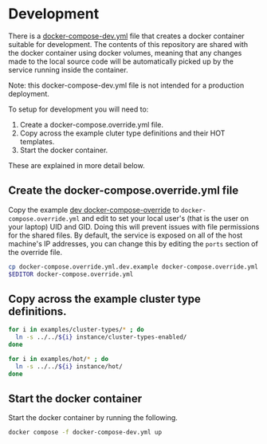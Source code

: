 # Development

There is a [docker-compose-dev.yml](docker-compose.yml) file that creates a docker
container suitable for development. The contents of this repository are shared
with the docker container using docker volumes, meaning that any changes made
to the local source code will be automatically picked up by the service running
inside the container.

Note: this docker-compose-dev.yml file is not intended for a production deployment.

To setup for development you will need to:

1. Create a docker-compose.override.yml file.
2. Copy across the example cluter type definitions and their HOT templates.
3. Start the docker container.

These are explained in more detail below.

## Create the docker-compose.override.yml file

Copy the example [dev
docker-compose-override](docker-compose.override.yml.dev.example) to
`docker-compose.override.yml` and edit to set your local user's (that is the
user on your laptop) UID and GID. Doing this will prevent issues with file
permissions for the shared files.  By default, the service is exposed on all of
the host machine's IP addresses, you can change this by editing the `ports`
section of the override file.

```bash
cp docker-compose.override.yml.dev.example docker-compose.override.yml
$EDITOR docker-compose.override.yml
```

## Copy across the example cluster type definitions.

```bash
for i in examples/cluster-types/* ; do
  ln -s ../../${i} instance/cluster-types-enabled/
done

for i in examples/hot/* ; do
  ln -s ../../${i} instance/hot/
done
```

## Start the docker container

Start the docker container by running the following.

```bash
docker compose -f docker-compose-dev.yml up
```
